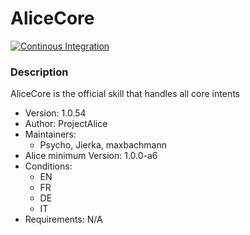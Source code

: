 # AliceCore

[![Continous Integration](https://gitlab.com/project-alice-assistant/skills/skill_AliceCore/badges/master/pipeline.svg)](https://gitlab.com/project-alice-assistant/skills/skill_AliceCore/pipelines/latest)


### Description
AliceCore is the official skill that handles all core intents

- Version: 1.0.54
- Author: ProjectAlice
- Maintainers:
  - Psycho, Jierka, maxbachmann
- Alice minimum Version: 1.0.0-a6
- Conditions:
  - EN
  - FR
  - DE
  - IT
- Requirements: N/A
